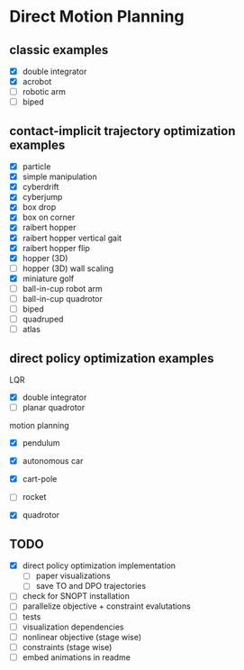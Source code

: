 # Direct Motion Planning

## classic examples
- [X] double integrator
- [X] acrobot
- [ ] robotic arm
- [ ] biped

## contact-implicit trajectory optimization examples
- [X] particle
- [X] simple manipulation
- [X] cyberdrift
- [X] cyberjump
- [X] box drop
- [X] box on corner
- [X] raibert hopper
- [X] raibert hopper vertical gait
- [X] raibert hopper flip
- [X] hopper (3D)
- [ ] hopper (3D) wall scaling
- [X] miniature golf
- [ ] ball-in-cup robot arm
- [ ] ball-in-cup quadrotor
- [ ] biped
- [ ] quadruped
- [ ] atlas

## direct policy optimization examples
LQR
- [X] double integrator
- [ ] planar quadrotor

motion planning
- [X] pendulum
- [X] autonomous car
- [X] cart-pole
- [ ] rocket
- [X] quadrotor


## TODO
- [X] direct policy optimization implementation
	- [ ] paper visualizations
	- [ ] save TO and DPO trajectories
- [ ] check for SNOPT installation
- [ ] parallelize objective + constraint evalutations
- [ ] tests
- [ ] visualization dependencies
- [ ] nonlinear objective (stage wise)
- [ ] constraints (stage wise)
- [ ] embed animations in readme
